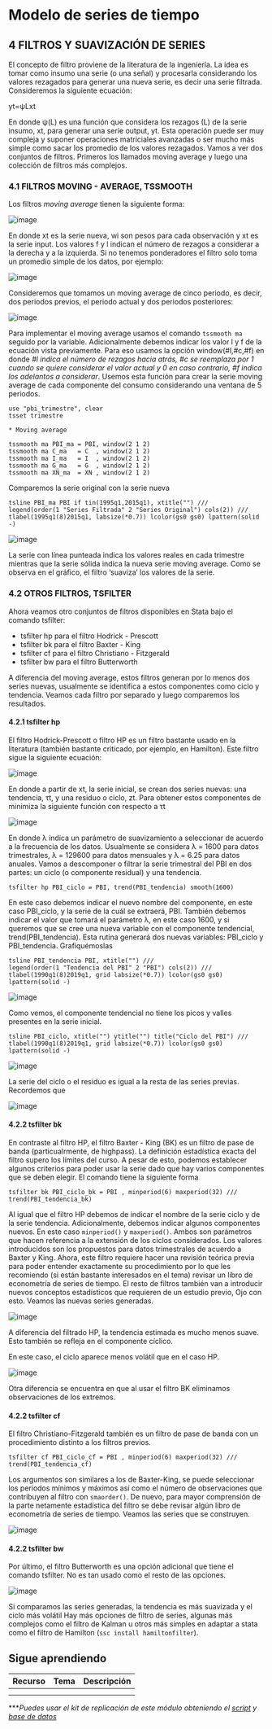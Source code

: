 # Modelo de series de tiempo

## 4  FILTROS Y SUAVIZACIÓN DE SERIES


El concepto de filtro proviene de la literatura de la ingeniería. La idea es tomar como insumo una serie (o una señal) y procesarla considerando los valores rezagados para generar una nueva serie, es decir una serie filtrada. Consideremos la siguiente ecuación:

yt=ψLxt

En donde ψ(L) es una función que considera los rezagos (L) de la serie insumo, xt, para generar una serie output, yt. Esta operación puede ser muy compleja y suponer operaciones matriciales avanzadas o ser mucho más simple como sacar los promedio de los valores rezagados. Vamos a ver dos conjuntos de filtros. Primeros los llamados moving average y luego una colección de filtros más complejos.

### 4.1 FILTROS MOVING - AVERAGE, TSSMOOTH

Los filtros _moving average_ tienen la siguiente forma:

![image](https://user-images.githubusercontent.com/106888200/224391950-7a780dd1-19f5-4d4c-b40c-3a08777f7a71.png)

En donde xt es la serie nueva, wi son pesos para cada observación y xt es la serie input. Los valores f y l indican el número de rezagos a considerar a la derecha y a la izquierda. Si no tenemos ponderadores el filtro solo toma un promedio simple de los datos, por ejemplo: 

![image](https://user-images.githubusercontent.com/106888200/224391996-14ba928e-bf67-4337-b91e-c1dd33ec1620.png)

Consideremos que tomamos un moving average de cinco periodo, es decir, dos periodos previos, el periodo actual y dos periodos posteriores:

![image](https://user-images.githubusercontent.com/106888200/224392022-0c698a58-44ee-46a9-a051-ce223ca1aaee.png)

Para implementar el moving average usamos el comando `tssmooth ma` seguido por la variable. Adicionalmente debemos indicar los valor l y f de la ecuación vista previamente. Para eso usamos la opción window(#l,#c,#f) en donde _#l indica el número de rezagos hacia atrás, #c se reemplaza por 1 cuando se quiere considerar el valor actual y 0 en caso contrario, #f indica los adelantos a considerar_. Usemos esta función para crear la serie moving average de cada componente del consumo considerando una ventana de 5 periodos.

```
use "pbi_trimestre", clear
tsset trimestre

* Moving average

tssmooth ma PBI_ma = PBI, window(2 1 2)
tssmooth ma C_ma   = C  , window(2 1 2)
tssmooth ma I_ma   = I  , window(2 1 2)
tssmooth ma G_ma   = G  , window(2 1 2)
tssmooth ma XN_ma  = XN , window(2 1 2)
```

Comparemos la serie original con la serie nueva

```
tsline PBI_ma PBI if tin(1995q1,2015q1), xtitle("") ///
legend(order(1 "Series Filtrada" 2 "Series Original") cols(2)) ///
tlabel(1995q1(8)2015q1, labsize(*0.7)) lcolor(gs0 gs0) lpattern(solid -)
```

![image](https://user-images.githubusercontent.com/106888200/224392762-b6c81757-6533-40fa-a0b4-d1365639588c.png)

La serie con línea punteada indica los valores reales en cada trimestre mientras que la serie sólida indica la nueva serie moving average. Como se observa en el gráfico, el filtro ‘suaviza’ los valores de la serie.

### 4.2 OTROS FILTROS, TSFILTER

Ahora veamos otro conjuntos de filtros disponibles en Stata bajo el comando tsfilter:

- tsfilter hp para el filtro Hodrick - Prescott
- tsfilter bk para el filtro Baxter - King
- tsfilter cf para el filtro Christiano - Fitzgerald
- tsfilter bw para el filtro Butterworth

A diferencia del moving average, estos filtros generan por lo menos dos series nuevas, usualmente se identifica a estos componentes como ciclo y tendencia. Veamos cada filtro por separado y luego comparemos los resultados.

#### 4.2.1 tsfilter hp

El filtro Hodrick-Prescott o filtro HP es un filtro bastante usado en la literatura (también bastante criticado, por ejemplo, en Hamilton). Este filtro sigue la siguiente ecuación:

![image](https://user-images.githubusercontent.com/106888200/224393171-4c72b681-8cee-436b-9bee-f2a014f9a5e9.png)

En donde a partir de xt, la serie inicial, se crean dos series nuevas: una tendencia, τt, y una residuo o ciclo, zt. Para obtener estos componentes de minimiza la siguiente función con respecto a τt

![image](https://user-images.githubusercontent.com/106888200/224393120-cad76dc6-8d9d-4beb-aba2-5955c967762c.png)

En donde λ indica un parámetro de suavizamiento a seleccionar de acuerdo a la frecuencia de los datos. Usualmente se considera λ = 1600 para datos trimestrales, λ = 129600 para datos mensuales y λ = 6.25 para datos anuales.
Vamos a descomponer o filtrar la serie trimestral del PBI en dos partes: un ciclo (o componente residual) y una tendencia. 

```
tsfilter hp PBI_ciclo = PBI, trend(PBI_tendencia) smooth(1600)
```

En este caso debemos indicar el nuevo nombre del componente, en este caso PBI_ciclo, y la serie de la cuál se extraerá, PBI. También debemos indicar el valor que tomará el parámetro λ, en este caso 1600, y si queremos que se cree una nueva variable con el componente tendencial, trend(PBI_tendencia). Esta rutina generará dos nuevas variables:
PBI_ciclo y PBI_tendencia. Grafiquémoslas

```
tsline PBI_tendencia PBI, xtitle("") ///
legend(order(1 "Tendencia del PBI" 2 "PBI") cols(2)) ///
tlabel(1990q1(8)2019q1, grid labsize(*0.7)) lcolor(gs0 gs0) lpattern(solid -)
```

![image](https://user-images.githubusercontent.com/106888200/224393518-c8d9a651-4daa-4cff-b101-83a84382bc3c.png)

Como vemos, el componente tendencial no tiene los picos y valles presentes en la serie inicial.

```
tsline PBI_ciclo, xtitle("") ytitle("") title("Ciclo del PBI") ///
tlabel(1990q1(8)2019q1, grid labsize(*0.7)) lcolor(gs0 gs0) lpattern(solid -)
```

![image](https://user-images.githubusercontent.com/106888200/224393606-bb504bda-a79e-4396-be54-ac517fd65de3.png)

La serie del ciclo o el residuo es igual a la resta de las series previas. Recordemos que 

![image](https://user-images.githubusercontent.com/106888200/224393745-2b5ef235-7e04-4c22-a436-1f33137ca122.png)

#### 4.2.2 tsfilter bk

En contraste al filtro HP, el filtro Baxter - King (BK) es un filtro de pase de banda (particualrmente, de highpass). La definición estadística exacta del filtro supero los límites del curso. A pesar de esto, podemos establecer algunos criterios para poder usar la serie dado que hay varios componentes que se deben elegir. El comando tiene la siguiente forma 

```
tsfilter bk PBI_ciclo_bk = PBI , minperiod(6) maxperiod(32) ///
trend(PBI_tendencia_bk)
```

Al igual que el filtro HP debemos de indicar el nombre de la serie ciclo y de la serie tendencia. Adicionalmente, debemos indicar algunos componentes nuevos. En este caso `minperiod()` y `maxperiod()`. Ambos son parámetros que hacen referencia a la extensión de los ciclos considerados. Los valores introducidos son los propuestos para datos trimestrales de acuerdo a Baxter y King. Ahora, este filtro requiere hacer una revisión teórica previa para poder entender exactamente su procedimiento por lo que les recomiendo (si están bastante interesados en el tema) revisar un libro de econometría de series de tiempo. El resto de filtros también van a introducir nuevos conceptos estadísticos que requieren de un estudio previo, Ojo con esto.
Veamos las nuevas series generadas. 

![image](https://user-images.githubusercontent.com/106888200/224418775-223c98ac-7e6c-4daa-99a1-054f3d499a59.png)

A diferencia del filtrado HP, la tendencia estimada es mucho menos suave. Esto también se refleja en el componente cíclico.

En este caso, el ciclo aparece menos volátil que en el caso HP.

![image](https://user-images.githubusercontent.com/106888200/224418855-f3daa034-9240-4af9-9dca-71cd0b2da7d8.png)

Otra diferencia se encuentra en que al usar el filtro BK eliminamos observaciones de los extremos.

#### 4.2.2 tsfilter cf

El filtro Christiano-Fitzgerald también es un filtro de pase de banda con un procedimiento distinto a los filtros previos.

```
tsfilter cf PBI_ciclo_cf = PBI , minperiod(6) maxperiod(32) ///
trend(PBI_tendencia_cf)
```

Los argumentos son similares a los de Baxter-King, se puede seleccionar los periodos mínimos y máximos así como el número de observaciones que contribuyen al filtro con `smaorder()`. De nuevo, para mayor comprensión de la parte netamente estadística del filtro se debe revisar algún libro de econometría de series de tiempo. Veamos las series que se construyen.

![image](https://user-images.githubusercontent.com/106888200/224419030-d47caf71-463b-47da-9d7c-5f5351a5d7a2.png)

#### 4.2.2 tsfilter bw

Por último, el filtro Butterworth es una opción adicional que tiene el comando tsfilter. No es tan usado como el resto de las opciones. 

![image](https://user-images.githubusercontent.com/106888200/224419312-78c4559a-10ea-4886-84a7-0f12b97495bb.png)

Si comparamos las series generadas, la tendencia es más suavizada y el ciclo más volátil Hay más opciones de filtro de series, algunas más complejos como el filtro de Kalman u otros más simples en adaptar a stata como el filtro de Hamilton (`ssc install hamiltonfilter`).

## Sigue aprendiendo
| Recurso  | Tema | Descripción |
| ------------- |:-------------:|:-------------:|
|   |  |   |
|   |  |   |


****Puedes usar el kit de replicación de este módulo obteniendo el [script](https://github.com/Gladys91/Proyecto_STATA/tree/main/_An%C3%A1lisis/Scripts/Conceptos%20b%C3%A1sicos "script") y [base de datos](https://github.com/Gladys91/Proyecto_STATA/tree/main/_An%C3%A1lisis/Data "base de datos")*
